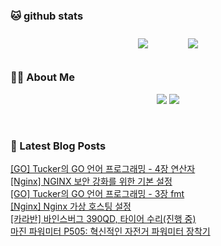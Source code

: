 
###  🐱 github stats  

<div id="main" align="center">
    <img src="https://github-readme-stats.vercel.app/api?username=peterica&count_private=true&show_icons=true&theme=radical"
        style="height: auto; margin-left: 20px; margin-right: 20px; padding: 10px;"/>
    <img src="https://github-readme-stats.vercel.app/api/top-langs/?username=peterica&layout=compact"   
        style="height: auto; margin-left: 20px; margin-right: 20px; padding: 10px;"/>
</div>

###  💁‍♀️ About Me  
<p align="center">
    <a href="https://peterica.tistory.com/"><img src="https://img.shields.io/badge/Blog-FF5722?style=flat-square&logo=Blogger&logoColor=white"/></a>
    <a href="mailto:ilovefran.ofm@gmail.com"><img src="https://img.shields.io/badge/Gmail-d14836?style=flat-square&logo=Gmail&logoColor=white&link=ilovefran.ofm@gmail.com"/></a>
</p>

<br>

### 📕 Latest Blog Posts   

<a href ="https://peterica.tistory.com/905"> [GO] Tucker의 GO 언어 프로그래밍 - 4장 연산자 </a> <br>
<a href ="https://peterica.tistory.com/904"> [Nginx] NGINX 보안 강화를 위한 기본 설정 </a> <br>
<a href ="https://peterica.tistory.com/900"> [GO] Tucker의 GO 언어 프로그래밍 - 3장 fmt </a> <br>
<a href ="https://peterica.tistory.com/903"> [Nginx] Nginx 가상 호스팅 설정 </a> <br>
<a href ="https://peterica.tistory.com/907"> [카라반] 바인스버그 390QD, 타이어 수리(진행 중) </a> <br>
<a href ="https://peterica.tistory.com/906"> 마진 파워미터 P505: 혁신적인 자전거 파워미터 장착기 </a> <br>
